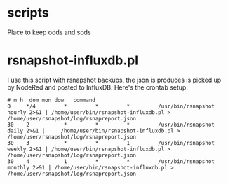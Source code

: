 scripts
=======

Place to keep odds and sods

rsnapshot-influxdb.pl
=======

I use this script with rsnapshot backups, the json is produces is picked up by NodeRed and posted to InfluxDB. Here's the crontab setup:

    # m h  dom mon dow   command
    0     */4         *         *         *         /usr/bin/rsnapshot hourly 2>&1 | /home/user/bin/rsnapshot-influxdb.pl > /home/user/rsnapshot/log/rsnapreport.json
    30    2           *         *         *         /usr/bin/rsnapshot daily 2>&1 |     /home/user/bin/rsnapshot-influxdb.pl > /home/user/rsnapshot/log/rsnapreport.json
    30    3           *         *         1         /usr/bin/rsnapshot weekly 2>&1 | /home/user/bin/rsnapshot-influxdb.pl > /home/user/rsnapshot/log/rsnapreport.json
    30    4           1         *         *         /usr/bin/rsnapshot monthly 2>&1 | /home/user/bin/rsnapshot-influxdb.pl > /home/user/rsnapshot/log/rsnapreport.json


